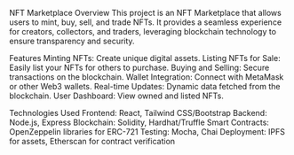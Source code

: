 NFT Marketplace
Overview
This project is an NFT Marketplace that allows users to mint, buy, sell, and trade NFTs. It provides a seamless experience for creators, collectors, and traders, leveraging blockchain technology to ensure transparency and security.

Features
Minting NFTs: Create unique digital assets.
Listing NFTs for Sale: Easily list your NFTs for others to purchase.
Buying and Selling: Secure transactions on the blockchain.
Wallet Integration: Connect with MetaMask or other Web3 wallets.
Real-time Updates: Dynamic data fetched from the blockchain.
User Dashboard: View owned and listed NFTs.


Technologies Used
Frontend: React, Tailwind CSS/Bootstrap
Backend: Node.js, Express
Blockchain: Solidity, Hardhat/Truffle
Smart Contracts: OpenZeppelin libraries for ERC-721
Testing: Mocha, Chai
Deployment: IPFS for assets, Etherscan for contract verification
